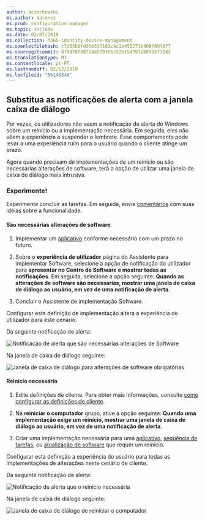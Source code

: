 ```yaml
---
author: aczechowski
ms.author: aaroncz
ms.prod: configuration-manager
ms.topic: include
ms.date: 02/07/2019
ms.collection: M365-identity-device-management
ms.openlocfilehash: c7d03b0fdd6e317162c4c1b455271b808f89f877
ms.sourcegitcommit: 874d78f08714a509f61c52b154387268f5b73242
ms.translationtype: MT
ms.contentlocale: pt-PT
ms.lasthandoff: 02/12/2019
ms.locfileid: "56143340"
---
```

## <a name="bkmk_impact"></a> Substitua as notificações de alerta com a janela caixa de diálogo
<!--3555947-->

Por vezes, os utilizadores não veem a notificação de alerta do Windows sobre um reinício ou a implementação necessária. Em seguida, eles não vêem a experiência a suspender o lembrete. Esse comportamento pode levar a uma experiência ruim para o usuário quando o cliente atinge um prazo.

Agora quando precisam de implementações de um reinício ou são necessárias alterações de software, terá a opção de utilizar uma janela de caixa de diálogo mais intrusiva. 


### <a name="try-it-out"></a>Experimente!

Experimente concluir as tarefas. Em seguida, envie [comentários](/sccm/core/understand/find-help#product-feedback) com suas idéias sobre a funcionalidade.


#### <a name="software-changes-are-required"></a>São necessárias alterações de software

1. Implementar um [aplicativo](/sccm/apps/deploy-use/deploy-applications) conforme necessário com um prazo no futuro.  

2. Sobre o **experiência de utilizador** página do Assistente para implementar Software, selecione a opção de notificação do utilizador para **apresentar no Centro de Software e mostrar todas as notificações**. Em seguida, selecione a opção seguinte: **Quando as alterações de software são necessárias, mostrar uma janela de caixa de diálogo ao usuário, em vez de uma notificação de alerta**.  

3. Concluir o Assistente de implementação Software.

Configurar esta definição de implementação altera a experiência de utilizador para este cenário.

Da seguinte notificação de alerta:

![Notificação de alerta que são necessárias alterações de Software](../../media/3555947-required-toast.png)  

Na janela de caixa de diálogo seguinte:

![Janela de caixa de diálogo para alterações de software obrigatórias](../../media/3555947-required-dialog.png)


#### <a name="restart-required"></a>Reinício necessário

1. Edite definições de cliente. Para obter mais informações, consulte [como configurar as definições de cliente](/sccm/core/clients/deploy/configure-client-settings).  

2. Na **reiniciar o computador** grupo, ative a opção seguinte: **Quando uma implementação exige um reinício, mostrar uma janela de caixa de diálogo ao usuário, em vez de uma notificação de alerta**.  

3. Criar uma implementação necessária para uma [aplicativo](/sccm/apps/deploy-use/deploy-applications), [sequência de tarefas](/sccm/osd/deploy-use/manage-task-sequences-to-automate-tasks#BKMK_DeployTS), ou [atualização de software](/sccm/sum/deploy-use/deploy-software-updates) que requer um reinício.  

Configurar esta definição a experiência do usuário para todas as implementações de alterações neste cenário de cliente.

Da seguinte notificação de alerta:

![Notificação de alerta que o reinício necessária](../../media/3555947-restart-toast.png)  

Na janela de caixa de diálogo seguinte:

![Janela de caixa de diálogo de reiniciar o computador](../../media/3555947-restart-dialog.png)


